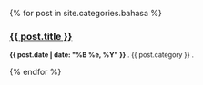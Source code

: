 
{% for post in site.categories.bahasa %}
   <h3><a href="{{ post.url }}">{{ post.title }}</a></h3>
   <p><small><strong>{{ post.date | date: "%B %e, %Y" }}</strong> . {{ post.category }} . <a href="{{ root_url }}{{ post.url }}"></a></small></p>
{% endfor %}

